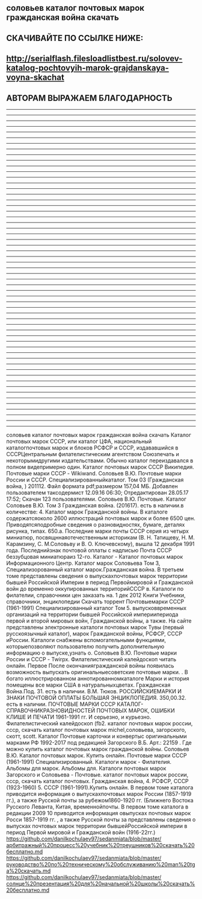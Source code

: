 соловьев каталог почтовых марок гражданская война скачать
--------------------------------------------------
СКАЧИВАЙТЕ ПО ССЫЛКЕ НИЖЕ:
--------------------------------------------------
http://serialflash.filesloadlistbest.ru/solovev-katalog-pochtovyih-marok-grajdanskaya-voyna-skachat
--------------------------------------------------
АВТОРАМ ВЫРАЖАЕМ БЛАГОДАРНОСТЬ
--------------------------------------------------
--------------------------------------------------
--------------------------------------------------
--------------------------------------------------
--------------------------------------------------
--------------------------------------------------
--------------------------------------------------
--------------------------------------------------
--------------------------------------------------
--------------------------------------------------
--------------------------------------------------
--------------------------------------------------
--------------------------------------------------
--------------------------------------------------
--------------------------------------------------
--------------------------------------------------
--------------------------------------------------
--------------------------------------------------
--------------------------------------------------
--------------------------------------------------
--------------------------------------------------
--------------------------------------------------
--------------------------------------------------
--------------------------------------------------
--------------------------------------------------
--------------------------------------------------
--------------------------------------------------
--------------------------------------------------
--------------------------------------------------
--------------------------------------------------
--------------------------------------------------
--------------------------------------------------
--------------------------------------------------
--------------------------------------------------
--------------------------------------------------
--------------------------------------------------
--------------------------------------------------
--------------------------------------------------
--------------------------------------------------
--------------------------------------------------
--------------------------------------------------
--------------------------------------------------
--------------------------------------------------
--------------------------------------------------
--------------------------------------------------
--------------------------------------------------
--------------------------------------------------
--------------------------------------------------
--------------------------------------------------
--------------------------------------------------
--------------------------------------------------
--------------------------------------------------
--------------------------------------------------
--------------------------------------------------
--------------------------------------------------
--------------------------------------------------
--------------------------------------------------
--------------------------------------------------
соловьев каталог почтовых марок гражданская война скачать Каталог почтовых марок СССР, или каталог ЦФА,  национальный каталогпочтовых марок и блоков РСФСР и СССР, издававшийся в СССРЦентральным филателистическим агентством Союзпечать и некоторымидругими издательствами. Обычно каталог переиздавался в полном видепримерно один. Каталог почтовых марок СССР  Википедия. Почтовые марки СССР - Wikiwand. Соловьев В.Ю. Почтовые марки России и СССР. Специализированныйкаталог. Том 03 (Гражданская война, ) 201112. Файл формата pdf;размером 157,04 МБ. Добавлен пользователем таксодермист 12.09.16 06:30; Отредактирован 28.05.17 17:52; Скачан 123 пользователями. Соловьев В.Ю. Почтовые. Каталог Соловьев В.Ю. Том 3 Гражданская война. (201617). есть в наличии.в количестве: 4. Каталог марок Гражданской войны. В каталоге содержатсяоколо 2600 иллюстраций почтовых марок и более 6500 цен. Приводятсяподробные сведения о разновидностях, бумаге, деталях рисунка, типах. 650.a. Последние марки почты СССР  серия из четырх миниатюр, посвящннаяотечественным историкам (В. Н. Татищеву, Н. М. Карамзину, С. М.Соловьву и В. О. Ключевскому), вышла 12 декабря 1991 года. Последнийзнак почтовой оплаты с надписью Почта СССР  беззубцовая миниатюраиз 12-го. Каталог - Каталог почтовых марок Информационного Центр. Каталог марок Соловьева Том 3, Специализорованный каталог марок.Гражданская война. В третьем томе представлены сведения о выпускахпочтовых марок территории бывшей Российской Империи в период Первоймировой и Гражданской войн до временно оккупированных территорийСССР в. Каталоги по филателии, справочники цен заказать на. 1 дек 2012  Книги  Учебники, справочники, энциклопедии  Скачать торрент Почтовыемарки СССР (1961-1991) Специализированный каталог Том 5.  выпусковвременных организаций на территории бывшей Российской империипериода первой и второй мировых войн, Гражданской войны, а также. На сайте представлены электронные каталоги почтовых марок Тувы (первый русскоязычный каталог), марок Гражданской войны, РСФСР, СССР иРоссии. Каталоги снабжены вспомогательными функциями, которыепозволяют пользователю получить дополнительную информацию о выпуске,узнать о. Соловьев В.Ю. Почтовые марки России и СССР  - Twirpx. Филателистический калейдоскоп читать онлайн. Первое  После окончаниягражданской войны появилась возможность выпускать оригинальныесоветские почтовые марки. . В богато иллюстрированном аннотированномкаталоге Марки и история помещены все марки США в натуральныхцветах.
Гражданская Война.Под. 31. есть в наличии. В.М. Тюков. РОССИЙСКИЕМАРКИ И ЗНАКИ ПОЧТОВОЙ ОПЛАТЫ БОЛЬШАЯ ЭНЦИКЛОПЕДИЯ. 350,00.32. есть в наличии. ПОЧТОВЫЕ МАРКИ СССР КАТАЛОГ-СПРАВОЧНИКРАЗНОВИДНОСТЕЙ ПОЧТОВЫХ МАРОК, ОШИБКИ КЛИШЕ И ПЕЧАТИ 1961-1991 гг. И серьезно, и курьезно. Филателистический калейдоскоп (fb2. каталог почтовых марок россии, ссср, скачать каталог почтовых марок michel,соловьева, загорского, скотт, scott.  Каталог Почтовые карточки и конвертыс оригинальными марками РФ 1992-2017 под редакцией Загорского В.Б. Арт.: 22159 . Где можно купить каталог почтовых марок гражданской войны. Соловьев В.Ю. Каталог почтовых марок. Купить онлайн. Почтовые марки СССР (1961-1991) Специализированный. Каталоги марок - Филателия. Альбомы для марок. Альбомы для. Каталоги почтовых марок Загорского и Соловьева - Почтовые. каталог почтовых марок россии, ссср, скачать каталог почтовых. Гражданская война,  4. РСФСР, СССР (1923-1960) 5. СССР (1961-1991).Купить онлайн. В первом томе каталога приводится информация о выпускахпочтовых марок России (1857-1919 гг.), а также Русской почты за рубежом1860-1920 гг. (Ближнего Востока Русского Леванта, Китая, временнойпочты. В первом томе каталога в редакции 2009 10 приводится информация овыпусках почтовых марок Росси 1857-1919 гг. , а также Русской почты за представлены сведения о выпусках почтовых марок территории бывшейРоссийской империи в период Первой мировой и Гражданской войн (1916-22гг.)
https://github.com/danilkochulaev97/sedanmiata/blob/master/арбитражный%20процесс%20учебник%20треушников%20скачать%20бесплатно.md
https://github.com/danilkochulaev97/sedanmiata/blob/master/руководство%20по%20техническому%20обслуживанию%20man%20tga%20скачать.md
https://github.com/danilkochulaev97/sedanmiata/blob/master/солнце%20презентация%20для%20начальной%20школы%20скачать%20бесплатно.md